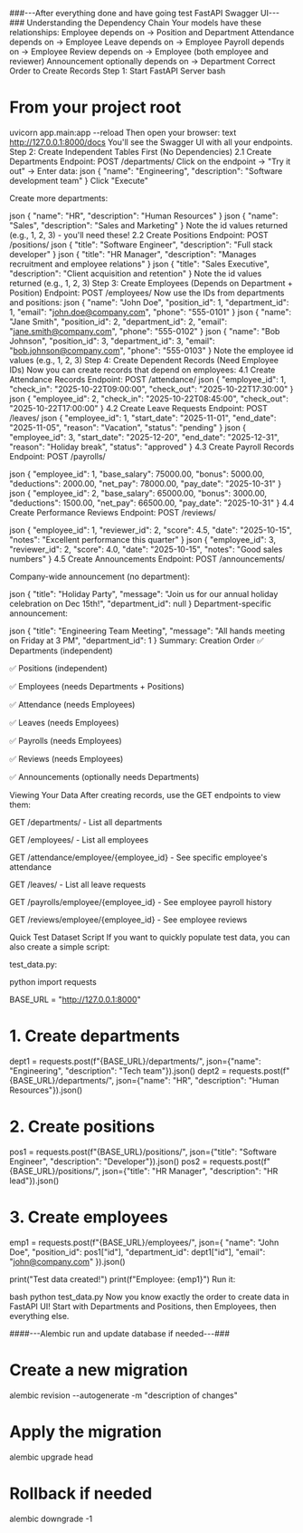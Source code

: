 ###---After everything done and have going test FastAPI Swagger UI---###
Understanding the Dependency Chain
Your models have these relationships:
Employee depends on → Position and Department
Attendance depends on → Employee
Leave depends on → Employee
Payroll depends on → Employee
Review depends on → Employee (both employee and reviewer)
Announcement optionally depends on → Department
Correct Order to Create Records
Step 1: Start FastAPI Server
bash
# From your project root
uvicorn app.main:app --reload
Then open your browser:
text
http://127.0.0.1:8000/docs
You'll see the Swagger UI with all your endpoints.
Step 2: Create Independent Tables First (No Dependencies)
2.1 Create Departments
Endpoint: POST /departments/
Click on the endpoint → "Try it out" → Enter data:
json
{
  "name": "Engineering",
  "description": "Software development team"
}
Click "Execute"

Create more departments:

json
{
  "name": "HR",
  "description": "Human Resources"
}
json
{
  "name": "Sales",
  "description": "Sales and Marketing"
}
Note the id values returned (e.g., 1, 2, 3) - you'll need these!
2.2 Create Positions
Endpoint: POST /positions/
json
{
  "title": "Software Engineer",
  "description": "Full stack developer"
}
json
{
  "title": "HR Manager",
  "description": "Manages recruitment and employee relations"
}
json
{
  "title": "Sales Executive",
  "description": "Client acquisition and retention"
}
Note the id values returned (e.g., 1, 2, 3)
Step 3: Create Employees (Depends on Department + Position)
Endpoint: POST /employees/
Now use the IDs from departments and positions:
json
{
  "name": "John Doe",
  "position_id": 1,
  "department_id": 1,
  "email": "john.doe@company.com",
  "phone": "555-0101"
}
json
{
  "name": "Jane Smith",
  "position_id": 2,
  "department_id": 2,
  "email": "jane.smith@company.com",
  "phone": "555-0102"
}
json
{
  "name": "Bob Johnson",
  "position_id": 3,
  "department_id": 3,
  "email": "bob.johnson@company.com",
  "phone": "555-0103"
}
Note the employee id values (e.g., 1, 2, 3)
Step 4: Create Dependent Records (Need Employee IDs)
Now you can create records that depend on employees:
4.1 Create Attendance Records
Endpoint: POST /attendance/
json
{
  "employee_id": 1,
  "check_in": "2025-10-22T09:00:00",
  "check_out": "2025-10-22T17:30:00"
}
json
{
  "employee_id": 2,
  "check_in": "2025-10-22T08:45:00",
  "check_out": "2025-10-22T17:00:00"
}
4.2 Create Leave Requests
Endpoint: POST /leaves/
json
{
  "employee_id": 1,
  "start_date": "2025-11-01",
  "end_date": "2025-11-05",
  "reason": "Vacation",
  "status": "pending"
}
json
{
  "employee_id": 3,
  "start_date": "2025-12-20",
  "end_date": "2025-12-31",
  "reason": "Holiday break",
  "status": "approved"
}
4.3 Create Payroll Records
Endpoint: POST /payrolls/

json
{
  "employee_id": 1,
  "base_salary": 75000.00,
  "bonus": 5000.00,
  "deductions": 2000.00,
  "net_pay": 78000.00,
  "pay_date": "2025-10-31"
}
json
{
  "employee_id": 2,
  "base_salary": 65000.00,
  "bonus": 3000.00,
  "deductions": 1500.00,
  "net_pay": 66500.00,
  "pay_date": "2025-10-31"
}
4.4 Create Performance Reviews
Endpoint: POST /reviews/

json
{
  "employee_id": 1,
  "reviewer_id": 2,
  "score": 4.5,
  "date": "2025-10-15",
  "notes": "Excellent performance this quarter"
}
json
{
  "employee_id": 3,
  "reviewer_id": 2,
  "score": 4.0,
  "date": "2025-10-15",
  "notes": "Good sales numbers"
}
4.5 Create Announcements
Endpoint: POST /announcements/

Company-wide announcement (no department):

json
{
  "title": "Holiday Party",
  "message": "Join us for our annual holiday celebration on Dec 15th!",
  "department_id": null
}
Department-specific announcement:

json
{
  "title": "Engineering Team Meeting",
  "message": "All hands meeting on Friday at 3 PM",
  "department_id": 1
}
Summary: Creation Order
✅ Departments (independent)

✅ Positions (independent)

✅ Employees (needs Departments + Positions)

✅ Attendance (needs Employees)

✅ Leaves (needs Employees)

✅ Payrolls (needs Employees)

✅ Reviews (needs Employees)

✅ Announcements (optionally needs Departments)

Viewing Your Data
After creating records, use the GET endpoints to view them:

GET /departments/ - List all departments

GET /employees/ - List all employees

GET /attendance/employee/{employee_id} - See specific employee's attendance

GET /leaves/ - List all leave requests

GET /payrolls/employee/{employee_id} - See employee payroll history

GET /reviews/employee/{employee_id} - See employee reviews

Quick Test Dataset Script
If you want to quickly populate test data, you can also create a simple script:

test_data.py:

python
import requests

BASE_URL = "http://127.0.0.1:8000"

# 1. Create departments
dept1 = requests.post(f"{BASE_URL}/departments/", json={"name": "Engineering", "description": "Tech team"}).json()
dept2 = requests.post(f"{BASE_URL}/departments/", json={"name": "HR", "description": "Human Resources"}).json()

# 2. Create positions
pos1 = requests.post(f"{BASE_URL}/positions/", json={"title": "Software Engineer", "description": "Developer"}).json()
pos2 = requests.post(f"{BASE_URL}/positions/", json={"title": "HR Manager", "description": "HR lead"}).json()

# 3. Create employees
emp1 = requests.post(f"{BASE_URL}/employees/", json={
    "name": "John Doe",
    "position_id": pos1["id"],
    "department_id": dept1["id"],
    "email": "john@company.com"
}).json()

print("Test data created!")
print(f"Employee: {emp1}")
Run it:

bash
python test_data.py
Now you know exactly the order to create data in FastAPI UI! Start with Departments and Positions, then Employees, then everything else.


####---Alembic run and update database if needed---###
# Create a new migration
alembic revision --autogenerate -m "description of changes"

# Apply the migration
alembic upgrade head

# Rollback if needed
alembic downgrade -1